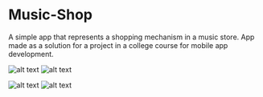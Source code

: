 # Music-Shop
A simple app that represents a shopping mechanism in a music store. App made as a solution for a project in a college course for mobile app development.

![alt text](https://lh5.googleusercontent.com/jM_82tdQNiiCFr7g98ucYx0CiXJPLg2kLjD5Lpy7o_LNlERUmcb_mT_8QU6qLUKzVAngVXgezEoxgKA=w1124-h1316)  ![alt text](https://lh3.googleusercontent.com/S8mLiCyjLw-7muRYKCIK-bzAFsJeUiSXLdebMPVxC2TVvc6VksUN6Zq-kPzvHXYaNLVly73cNqBEjy8=w1124-h1316)

![alt text](https://lh4.googleusercontent.com/j43rKmB5KWpUz8Zfd-iux4Oy40AxGmKbyWYU4ZtC3wUahdMeFx1-BCdpMYpfX6z3J57RQ2RY9FQJgDk=w1124-h1316) ![alt text](https://lh3.googleusercontent.com/eCNgTa6XcNbsKe-6J-1hKZOE1vHtPhvRr8WLcvXHSGMegWbwIE_GB_elRPT-6Fg4tHPWROGO5csPeYQ=w1124-h1316)
